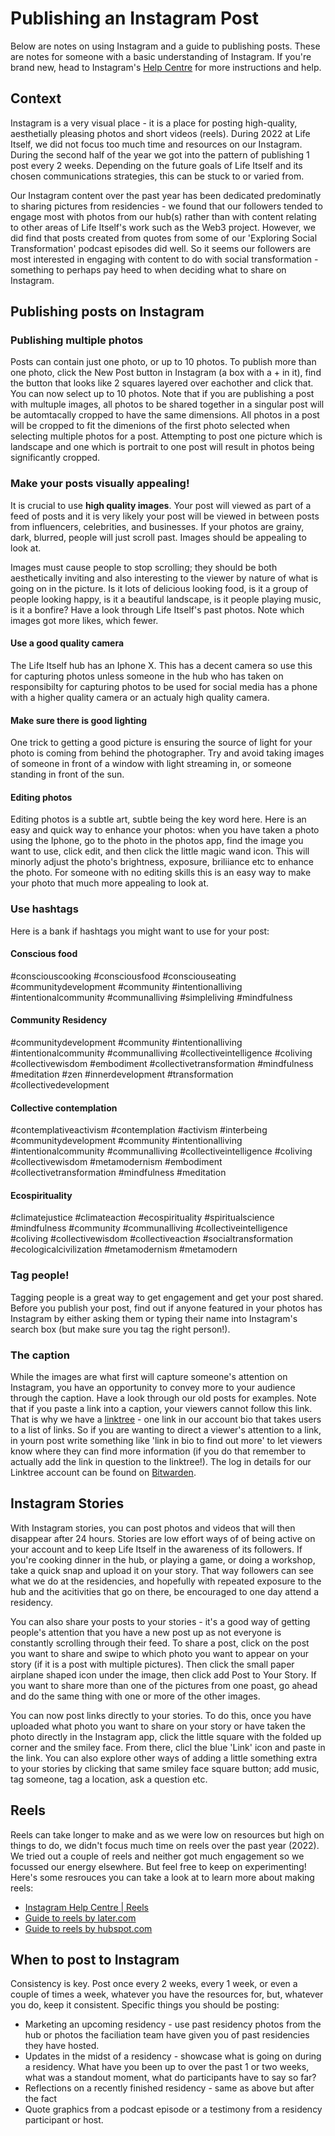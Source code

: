 
# Publishing an Instagram Post

Below are notes on using Instagram and a guide to publishing posts. These are notes for someone with a basic understanding of Instagram. If you're brand new, head to Instagram's [Help Centre](https://help.instagram.com/) for more instructions and help.

## Context

Instagram is a very visual place - it is a place for posting high-quality, aesthetially pleasing photos and short videos (reels). During 2022 at Life Itself, we did not focus too much time and resources on our Instagram. During the second half of the year we got into the pattern of publishing 1 post every 2 weeks. Depending on the future goals of Life Itself and its chosen communications strategies, this can be stuck to or varied from. 

Our Instagram content over the past year has been dedicated predominatly to sharing pictures from residencies - we found that our followers tended to engage most with photos from our hub(s) rather than with content relating to other areas of Life Itself's work such as the Web3 project. However, we did find that posts created from quotes from some of our 'Exploring Social Transformation' podcast episodes did well. So it seems our followers are most interested in engaging with content to do with social transformation - something to perhaps pay heed to when deciding what to share on Instagram.

## Publishing posts on Instagram

### Publishing multiple photos

Posts can contain just one photo, or up to 10 photos. To publish more than one photo, click the New Post button in Instagram (a box with a + in it), find the button that looks like 2 squares layered over eachother and click that. You can now select up to 10 photos. Note that if you are publishing a post with multuple images, all photos to be shared together in a singular post will be automtacally cropped to have the same dimensions. All photos in a post will be cropped to fit the dimenions of the first photo selected when selecting multiple photos for a post. Attempting to post one picture which is landscape and one which is portrait to one post will result in photos being significantly cropped. 

### Make your posts visually appealing!

It is crucial to use **high quality images**. Your post will viewed as part of a feed of posts and it is very likely your post will be viewed in between posts from influencers, celebrities, and businesses. If your photos are grainy, dark, blurred, people will just scroll past. Images should be appealing to look at. 

Images must cause people to stop scrolling; they should be both aesthetically inviting and also interesting to the viewer by nature of what is going on in the picture. Is it lots of delicious looking food, is it a group of people looking happy, is it a beautiful landscape, is it people playing music, is it a bonfire? Have a look through Life Itself's past photos. Note which images got more likes, which fewer. 

#### Use a good quality camera

The Life Itself hub has an Iphone X. This has a decent camera so use this for capturing photos unless someone in the hub who has taken on responsibilty for capturing photos to be used for social media has a phone with a higher quality camera or an actualy high quality camera.

#### Make sure there is good lighting

One trick to getting a good picture is ensuring the source of light for your photo is coming from behind the photographer. Try and avoid taking images of someone in front of a window with light streaming in, or someone standing in front of the sun. 

#### Editing photos

Editing photos is a subtle art, subtle being the key word here. Here is an easy and quick way to enhance your photos: when you have taken a photo using the Iphone, go to the photo in the photos app, find the image you want to use, click edit, and then click the little magic wand icon. This will minorly adjust the photo's brightness, exposure, briliiance etc to enhance the photo. For someone with no editing skills this is an easy way to make your photo that much more appealing to look at.

### Use hashtags

Here is a bank if hashtags you might want to use for your post:

#### Conscious food

#consciouscooking #consciousfood #consciouseating #communitydevelopment #community #intentionalliving #intentionalcommunity #communalliving #simpleliving #mindfulness

#### Community Residency

#communitydevelopment #community #intentionalliving #intentionalcommunity #communalliving #collectiveintelligence #coliving #collectivewisdom #embodiment #collectivetransformation #mindfulness #meditation #zen #innerdevelopment #transformation #collectivedevelopment

#### Collective contemplation

#contemplativeactivism #contemplation #activism #interbeing #communitydevelopment #community #intentionalliving #intentionalcommunity #communalliving #collectiveintelligence #coliving #collectivewisdom #metamodernism #embodiment #collectivetransformation #mindfulness #meditation 

#### Ecospirituality

​​#climatejustice #climateaction #ecospirituality #spiritualscience #mindfulness #community #communalliving #collectiveintelligence #coliving #collectivewisdom #collectiveaction #socialtransformation #ecologicalcivilization #metamodernism #metamodern

### Tag people!

Tagging people is a great way to get engagement and get your post shared. Before you publish your post, find out if anyone featured in your photos has Instagram by either asking them or typing their name into Instagram's search box (but make sure you tag the right person!). 

### The caption

While the images are what first will capture someone's attention on Instagram, you have an opportunity to convey more to your audience through the caption. Have a look through our old posts for examples. Note that if you paste a link into a caption, your viewers cannot follow this link. That is why we have a [linktree](https://linktr.ee/) - one link in our account bio that takes users to a list of links. So if you are wanting to direct a viewer's attention to a link, in yourn post write something like 'link in bio to find out more' to let viewers know where they can find more information (if you do that remember to actually add the link in question to the linktree!). The log in details for our Linktree account can be found on [Bitwarden](https://bitwarden.com/). 

## Instagram Stories

With Instagram stories, you can post photos and videos that will then disappear after 24 hours. Stories are low effort ways of of being active on your account and to keep Life Itself in the awareness of its followers. If you're cooking dinner in the hub, or playing a game, or doing a workshop, take a quick snap and upload it on your story. That way followers can see what we do at the residencies, and hopefully with repeated exposure to the hub and the acitivities that go on there, be encouraged to one day attend a residency. 

You can also share your posts to your stories - it's a good way of getting people's attention that you have a new post up as not everyone is constantly scrolling through their feed. To share a post, click on the post you want to share and swipe to which photo you want to appear on your story (if it is a post with multiple pictures). Then click the small paper airplane shaped icon under the image, then click add Post to Your Story. If you want to share more than one of the pictures from one poast, go ahead and do the same thing with one or more of the other images. 

You can now post links directly to your stories. To do this, once you have uploaded what photo you want to share on your story or have taken the photo directly in the Instagram app, click the little square with the folded up corner and the smiley face. From there, clicl the blue 'Link' icon and paste in the link. You can also explore other ways of adding a little something extra to your stories by clicking that same smiley face square button; add music, tag someone, tag a location, ask a question etc. 

## Reels

Reels can take longer to make and as we were low on resources but high on things to do, we didn't focus much time on reels over the past year (2022). We tried out a couple of reels and neither got much engagement so we focussed our energy elsewhere. But feel free to keep on experimenting! Here's some resrouces you can take a look at to learn more about making reels:
* [Instagram Help Centre | Reels](https://help.instagram.com/270447560766967/?helpref=hc_fnav)
* [Guide to reels by later.com](https://later.com/blog/instagram-reels/)
* [Guide to reels by hubspot.com](https://blog.hubspot.com/marketing/instagram-reels/)

## When to post to Instagram

Consistency is key. Post once every 2 weeks, every 1 week, or even a couple of times a week, whatever you have the resources for, but, whatever you do, keep it consistent. Specific things you should be posting:
* Marketing an upcoming residency - use past residency photos from the hub or photos the faciliation team have given you of past residencies they have hosted. 
* Updates in the midst of a residency - showcase what is going on during a residency. What have you been up to over the past 1 or two weeks, what was a standout moment, what do participants have to say so far?
* Reflections on a recently finished residency - same as above but after the fact
* Quote graphics from a podcast episode or a testimony from a residency participant or host.

